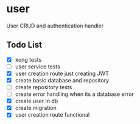 # user
User CRUD and authentication handler 

## Todo List
- [x] kong tests
- [ ] user service tests
- [x] user creation route just creating JWT
- [x] create basic database and repository
- [ ] create repository tests
- [ ] create error handling when its a database error 
- [x] create user in db
- [x] create migration
- [x] user creation route functional